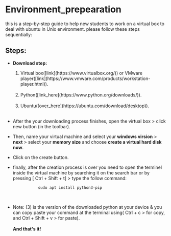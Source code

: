 # Environment_prepearation
this is a step-by-step guide to help new students to work on a virtual box to deal with ubuntu in Unix environment.
please follow these steps sequentially:

## Steps:
- <b>Download step:</b><Ol>
     <Li>  Virtual box([link](https://www.virtualbox.org/)) 	or	VMware player([link](https://www.vmware.com/products/workstation-player.html)).</Li><br/>
     <li>  Python([link_here](https://www.python.org/downloads/)).</Li><br/>
     <li>  Ubuntu([over_here](https://ubuntu.com/download/desktop)).</Li><br/></Ol>
- After the your downloading process finishes, open the virtual box > click new button (in the toolbar).<br/>
- Then, name your virtual machine and select your <b>windows virsion</b> > <b>next</b> > select your <b>memory size</b> and choose <b>create a virtual hard disk now</b>.<br/>
- Click on the create button.<br/>

- finally, after the creation process is over you need to open the terminel inside the virtual machine by searching it on the search bar or by pressing [ Ctrl + Shift + t] > type the follow command: 

                 sudo apt install python3-pip
<br/>                                                                                                                                                 

 - Note: (3) is the version of the downloaded python at your device & you can copy paste your command at the terminal using( Ctrl + c > for copy, and Ctrl + Shift + v > for paste). <br/>
 <br/><Strong>And that's it!</Strong>

